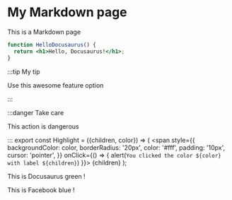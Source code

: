 # My Markdown page

This is a Markdown page

```jsx title="src/components/HelloDocusaurus.js"
function HelloDocusaurus() {
  return <h1>Hello, Docusaurus!</h1>;
}
```

:::tip My tip

Use this awesome feature option

:::

:::danger Take care

This action is dangerous

:::
export const Highlight = ({children, color}) => (
<span
style={{
      backgroundColor: color,
      borderRadius: '20px',
      color: '#fff',
      padding: '10px',
      cursor: 'pointer',
    }}
onClick={() => {
alert(`You clicked the color ${color} with label ${children}`)
}}>
{children}
</span>
);

This is <Highlight color="#25c2a0">Docusaurus green</Highlight> !

This is <Highlight color="#1877F2">Facebook blue</Highlight> !
